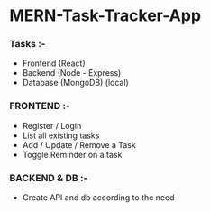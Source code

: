 # MERN-Task-Tracker-App

<h3> Tasks :- </h3>
<ul> 
  <li> Frontend (React) </li>
  <li> Backend (Node - Express) </li>
  <li> Database (MongoDB) (local) </li>
</ul>

<h3> FRONTEND :- </h3>
<ul>
  <li> Register / Login </li>
  <li> List all existing tasks </li>
  <li> Add / Update / Remove a Task </li>
  <li> Toggle Reminder on a task </li>
</ul>
  
<h3> BACKEND & DB :- </h3>
<ul>
  <li> Create API and db according to the need </li>
  </ul>

